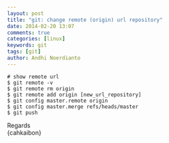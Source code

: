 ```yaml
---
layout: post
title: "git: change remote (origin) url repository"
date: 2014-02-20 13:07
comments: true
categories: [linux]
keywords: git
tags: [git]
author: Andhi Noerdianto
---
```

```
# show remote url
$ git remote -v
$ git remote rm origin
$ git remote add origin [new_url_repository]
$ git config master.remote origin
$ git config master.merge refs/heads/master
$ git push
```

Regards<br/>
{cahkaibon}
